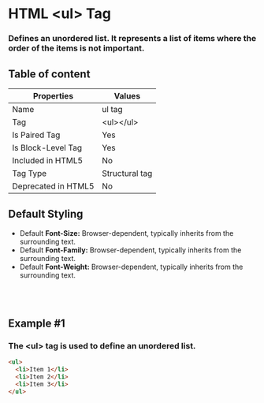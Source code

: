 # HTML &lt;ul&gt; Tag

### Defines an unordered list. It represents a list of items where the order of the items is not important.



## Table of content


| Properties            | Values                                                               |
|---------------------|----------------------------------------------------------------------|
| Name                | ul tag                                                |
| Tag                 | &lt;ul&gt;&lt;/ul&gt;                                            |
| Is Paired Tag       | Yes                                                  |
| Is Block-Level Tag  | Yes                                |
| Included in HTML5   | No     |
| Tag Type            | Structural tag     |
| Deprecated in HTML5 | No     |


## Default Styling


-	Default **Font-Size:** Browser-dependent, typically inherits from the surrounding text.
-	Default **Font-Family:** Browser-dependent, typically inherits from the surrounding text.
-	Default **Font-Weight:** Browser-dependent, typically inherits from the surrounding text.


<br>
<br>

## Example #1
### The &lt;ul&gt; tag is used to define an unordered list.
```html
<ul>
  <li>Item 1</li>
  <li>Item 2</li>
  <li>Item 3</li>
</ul>
``` 
<br>
<br>

